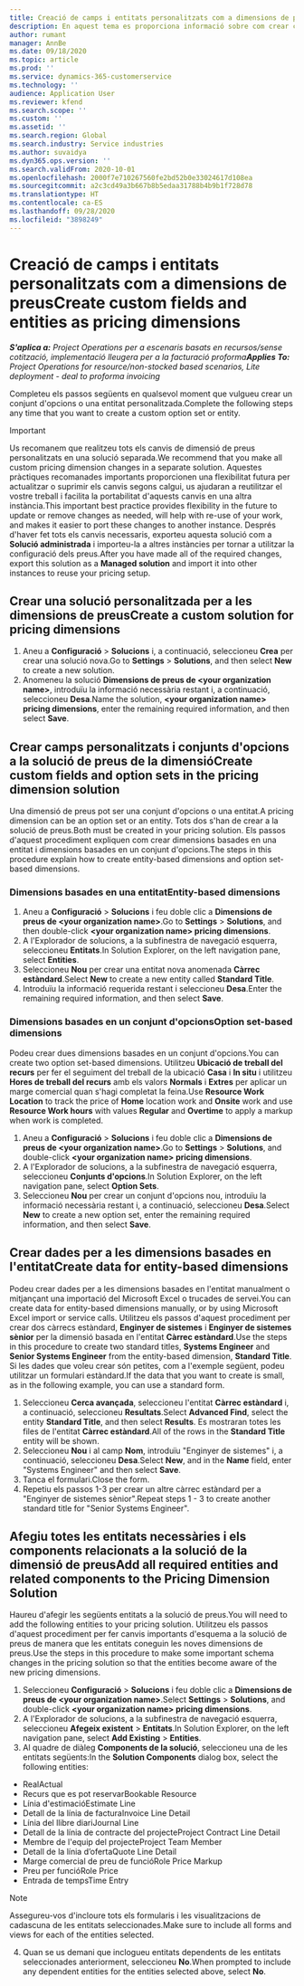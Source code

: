 ```yaml
---
title: Creació de camps i entitats personalitzats com a dimensions de preus
description: En aquest tema es proporciona informació sobre com crear conjunts d'opcions o entitats personalitzades.
author: rumant
manager: AnnBe
ms.date: 09/18/2020
ms.topic: article
ms.prod: ''
ms.service: dynamics-365-customerservice
ms.technology: ''
audience: Application User
ms.reviewer: kfend
ms.search.scope: ''
ms.custom: ''
ms.assetid: ''
ms.search.region: Global
ms.search.industry: Service industries
ms.author: suvaidya
ms.dyn365.ops.version: ''
ms.search.validFrom: 2020-10-01
ms.openlocfilehash: 2000f7e710267560fe2bd52b0e33024617d108ea
ms.sourcegitcommit: a2c3cd49a3b667b8b5edaa31788b4b9b1f728d78
ms.translationtype: HT
ms.contentlocale: ca-ES
ms.lasthandoff: 09/28/2020
ms.locfileid: "3898249"
---
```

# <a name="create-custom-fields-and-entities-as-pricing-dimensions"></a><span data-ttu-id="66d62-103">Creació de camps i entitats personalitzats com a dimensions de preus</span><span class="sxs-lookup"><span data-stu-id="66d62-103">Create custom fields and entities as pricing dimensions</span></span>

<span data-ttu-id="66d62-104">_**S'aplica a:** Project Operations per a escenaris basats en recursos/sense cotització, implementació lleugera per a la facturació proforma_</span><span class="sxs-lookup"><span data-stu-id="66d62-104">_**Applies To:** Project Operations for resource/non-stocked based scenarios, Lite deployment - deal to proforma invoicing_</span></span>

<span data-ttu-id="66d62-105">Completeu els passos següents en qualsevol moment que vulgueu crear un conjunt d'opcions o una entitat personalitzada.</span><span class="sxs-lookup"><span data-stu-id="66d62-105">Complete the following steps any time that you want to create a custom option set or entity.</span></span>

> [!IMPORTANT]
> <span data-ttu-id="66d62-106">Us recomanem que realitzeu tots els canvis de dimensió de preus personalitzats en una solució separada.</span><span class="sxs-lookup"><span data-stu-id="66d62-106">We recommend that you make all custom pricing dimension changes in a separate solution.</span></span> <span data-ttu-id="66d62-107">Aquestes pràctiques recomanades importants proporcionen una flexibilitat futura per actualitzar o suprimir els canvis segons calgui, us ajudaran a reutilitzar el vostre treball i facilita la portabilitat d'aquests canvis en una altra instància.</span><span class="sxs-lookup"><span data-stu-id="66d62-107">This important best practice provides flexibility in the future to update or remove changes as needed, will help with re-use of your work, and makes it easier to port these changes to another instance.</span></span> <span data-ttu-id="66d62-108">Després d'haver fet tots els canvis necessaris, exporteu aquesta solució com a **Solució administrada** i importeu-la a altres instàncies per tornar a utilitzar la configuració dels preus.</span><span class="sxs-lookup"><span data-stu-id="66d62-108">After you have made all of the required changes, export this solution as a **Managed solution** and import it into other instances to reuse your pricing setup.</span></span>


## <a name="create-a-custom-solution-for-pricing-dimensions"></a><span data-ttu-id="66d62-109">Crear una solució personalitzada per a les dimensions de preus</span><span class="sxs-lookup"><span data-stu-id="66d62-109">Create a custom solution for pricing dimensions</span></span>
1. <span data-ttu-id="66d62-110">Aneu a **Configuració** > **Solucions** i, a continuació, seleccioneu **Crea** per crear una solució nova.</span><span class="sxs-lookup"><span data-stu-id="66d62-110">Go to **Settings** > **Solutions**, and then select **New** to create a new solution.</span></span> 
2. <span data-ttu-id="66d62-111">Anomeneu la solució **Dimensions de preus de \<your organization name>**, introduïu la informació necessària restant i, a continuació, seleccioneu **Desa**.</span><span class="sxs-lookup"><span data-stu-id="66d62-111">Name the solution, **\<your organization name> pricing dimensions**, enter the remaining required information, and then select **Save**.</span></span>
  
## <a name="create-custom-fields-and-option-sets-in-the-pricing-dimension-solution"></a><span data-ttu-id="66d62-112">Crear camps personalitzats i conjunts d'opcions a la solució de preus de la dimensió</span><span class="sxs-lookup"><span data-stu-id="66d62-112">Create custom fields and option sets in the pricing dimension solution</span></span>

<span data-ttu-id="66d62-113">Una dimensió de preus pot ser una conjunt d'opcions o una entitat.</span><span class="sxs-lookup"><span data-stu-id="66d62-113">A pricing dimension can be an option set or an entity.</span></span> <span data-ttu-id="66d62-114">Tots dos s'han de crear a la solució de preus.</span><span class="sxs-lookup"><span data-stu-id="66d62-114">Both must be created in your pricing solution.</span></span> <span data-ttu-id="66d62-115">Els passos d'aquest procediment expliquen com crear dimensions basades en una entitat i dimensions basades en un conjunt d'opcions.</span><span class="sxs-lookup"><span data-stu-id="66d62-115">The steps in this procedure explain how to create entity-based dimensions and option set-based dimensions.</span></span>

### <a name="entity-based-dimensions"></a><span data-ttu-id="66d62-116">Dimensions basades en una entitat</span><span class="sxs-lookup"><span data-stu-id="66d62-116">Entity-based dimensions</span></span>

1. <span data-ttu-id="66d62-117">Aneu a **Configuració** > **Solucions** i feu doble clic a **Dimensions de preus de \<your organization name>**.</span><span class="sxs-lookup"><span data-stu-id="66d62-117">Go to **Settings** > **Solutions**, and then double-click **\<your organization name> pricing dimensions**.</span></span>
2. <span data-ttu-id="66d62-118">A l'Explorador de solucions, a la subfinestra de navegació esquerra, seleccioneu **Entitats**.</span><span class="sxs-lookup"><span data-stu-id="66d62-118">In Solution Explorer, on the left navigation pane, select **Entities**.</span></span>
3. <span data-ttu-id="66d62-119">Seleccioneu **Nou** per crear una entitat nova anomenada **Càrrec estàndard**.</span><span class="sxs-lookup"><span data-stu-id="66d62-119">Select **New** to create a new entity called **Standard Title**.</span></span> 
4. <span data-ttu-id="66d62-120">Introduïu la informació requerida restant i seleccioneu **Desa**.</span><span class="sxs-lookup"><span data-stu-id="66d62-120">Enter the remaining required information, and then select **Save**.</span></span>


### <a name="option-set-based-dimensions"></a><span data-ttu-id="66d62-121">Dimensions basades en un conjunt d'opcions</span><span class="sxs-lookup"><span data-stu-id="66d62-121">Option set-based dimensions</span></span> 
<span data-ttu-id="66d62-122">Podeu crear dues dimensions basades en un conjunt d'opcions.</span><span class="sxs-lookup"><span data-stu-id="66d62-122">You can create two option set-based dimensions.</span></span> <span data-ttu-id="66d62-123">Utilitzeu **Ubicació de treball del recurs** per fer el seguiment del treball de la ubicació **Casa** i **In situ** i utilitzeu **Hores de treball del recurs** amb els valors **Normals** i **Extres** per aplicar un marge comercial quan s'hagi completat la feina.</span><span class="sxs-lookup"><span data-stu-id="66d62-123">Use **Resource Work Location** to track the price of **Home** location work and **Onsite** work and use **Resource Work hours** with values **Regular** and **Overtime** to apply a markup when work is completed.</span></span>


1. <span data-ttu-id="66d62-124">Aneu a **Configuració** > **Solucions** i feu doble clic a **Dimensions de preus de \<your organization name>**.</span><span class="sxs-lookup"><span data-stu-id="66d62-124">Go to **Settings** > **Solutions**, and double-click  **\<your organization name> pricing dimensions**.</span></span> 
2. <span data-ttu-id="66d62-125">A l'Explorador de solucions, a la subfinestra de navegació esquerra, seleccioneu **Conjunts d'opcions**.</span><span class="sxs-lookup"><span data-stu-id="66d62-125">In Solution Explorer, on the left navigation pane, select  **Option Sets**.</span></span> 
3. <span data-ttu-id="66d62-126">Seleccioneu **Nou** per crear un conjunt d'opcions nou, introduïu la informació necessària restant i, a continuació, seleccioneu **Desa**.</span><span class="sxs-lookup"><span data-stu-id="66d62-126">Select **New** to create a new option set, enter the remaining required information, and then select **Save**.</span></span>

## <a name="create-data-for-entity-based-dimensions"></a><span data-ttu-id="66d62-127">Crear dades per a les dimensions basades en l'entitat</span><span class="sxs-lookup"><span data-stu-id="66d62-127">Create data for entity-based dimensions</span></span>

<span data-ttu-id="66d62-128">Podeu crear dades per a les dimensions basades en l'entitat manualment o mitjançant una importació del Microsoft Excel o trucades de servei.</span><span class="sxs-lookup"><span data-stu-id="66d62-128">You can create data for entity-based dimensions manually, or by using Microsoft Excel import or service calls.</span></span> <span data-ttu-id="66d62-129">Utilitzeu els passos d'aquest procediment per crear dos càrrecs estàndard, **Enginyer de sistemes** i **Enginyer de sistemes sènior** per la dimensió basada en l'entitat **Càrrec estàndard**.</span><span class="sxs-lookup"><span data-stu-id="66d62-129">Use the steps in this procedure to create two standard titles, **Systems Engineer** and **Senior Systems Engineer** from the entity-based dimension, **Standard Title**.</span></span> <span data-ttu-id="66d62-130">Si les dades que voleu crear són petites, com a l'exemple següent, podeu utilitzar un formulari estàndard.</span><span class="sxs-lookup"><span data-stu-id="66d62-130">If the data that you want to create is small, as in the following example, you can use a standard form.</span></span>

1. <span data-ttu-id="66d62-131">Seleccioneu **Cerca avançada**, seleccioneu l'entitat **Càrrec estàndard** i, a continuació, seleccioneu **Resultats**.</span><span class="sxs-lookup"><span data-stu-id="66d62-131">Select **Advanced Find**, select the entity **Standard Title**, and then select **Results**.</span></span> <span data-ttu-id="66d62-132">Es mostraran totes les files de l'entitat **Càrrec estàndard**.</span><span class="sxs-lookup"><span data-stu-id="66d62-132">All of the rows in the **Standard Title** entity will be shown.</span></span>
2. <span data-ttu-id="66d62-133">Seleccioneu **Nou** i al camp **Nom**, introduïu "Enginyer de sistemes" i, a continuació, seleccioneu **Desa**.</span><span class="sxs-lookup"><span data-stu-id="66d62-133">Select **New**, and in the **Name** field, enter "Systems Engineer" and then select **Save**.</span></span>
3. <span data-ttu-id="66d62-134">Tanca el formulari.</span><span class="sxs-lookup"><span data-stu-id="66d62-134">Close the form.</span></span> 
4. <span data-ttu-id="66d62-135">Repetiu els passos 1-3 per crear un altre càrrec estàndard per a "Enginyer de sistemes sènior".</span><span class="sxs-lookup"><span data-stu-id="66d62-135">Repeat steps 1 - 3 to create another standard title for "Senior Systems Engineer".</span></span>

## <a name="add-all-required-entities-and-related-components-to-the-pricing-dimension-solution"></a><span data-ttu-id="66d62-136">Afegiu totes les entitats necessàries i els components relacionats a la solució de la dimensió de preus</span><span class="sxs-lookup"><span data-stu-id="66d62-136">Add all required entities and related components to the Pricing Dimension Solution</span></span>
<span data-ttu-id="66d62-137">Haureu d'afegir les següents entitats a la solució de preus.</span><span class="sxs-lookup"><span data-stu-id="66d62-137">You will need to add the following entities to your pricing solution.</span></span> <span data-ttu-id="66d62-138">Utilitzeu els passos d'aquest procediment per fer canvis importants d'esquema a la solució de preus de manera que les entitats coneguin les noves dimensions de preus.</span><span class="sxs-lookup"><span data-stu-id="66d62-138">Use the steps in this procedure to make some important schema changes in the pricing solution so that the entities become aware of the new pricing dimensions.</span></span>

1. <span data-ttu-id="66d62-139">Seleccioneu **Configuració** > **Solucions** i feu doble clic a **Dimensions de preus de \<your organization name>**.</span><span class="sxs-lookup"><span data-stu-id="66d62-139">Select **Settings** > **Solutions**, and double-click **\<your organization name> pricing dimensions**.</span></span> 
2. <span data-ttu-id="66d62-140">A l'Explorador de solucions, a la subfinestra de navegació esquerra, seleccioneu **Afegeix existent** > **Entitats**.</span><span class="sxs-lookup"><span data-stu-id="66d62-140">In Solution Explorer, on the left navigation pane, select **Add Existing** > **Entities**.</span></span>
3. <span data-ttu-id="66d62-141">Al quadre de diàleg **Components de la solució**, seleccioneu una de les entitats següents:</span><span class="sxs-lookup"><span data-stu-id="66d62-141">In the **Solution Components** dialog box, select the following entities:</span></span>

  - <span data-ttu-id="66d62-142">Real</span><span class="sxs-lookup"><span data-stu-id="66d62-142">Actual</span></span>
  - <span data-ttu-id="66d62-143">Recurs que es pot reservar</span><span class="sxs-lookup"><span data-stu-id="66d62-143">Bookable Resource</span></span>
  - <span data-ttu-id="66d62-144">Línia d'estimació</span><span class="sxs-lookup"><span data-stu-id="66d62-144">Estimate Line</span></span>
  - <span data-ttu-id="66d62-145">Detall de la línia de factura</span><span class="sxs-lookup"><span data-stu-id="66d62-145">Invoice Line Detail</span></span>
  - <span data-ttu-id="66d62-146">Línia del llibre diari</span><span class="sxs-lookup"><span data-stu-id="66d62-146">Journal Line</span></span>
  - <span data-ttu-id="66d62-147">Detall de la línia de contracte del projecte</span><span class="sxs-lookup"><span data-stu-id="66d62-147">Project Contract Line Detail</span></span>
  - <span data-ttu-id="66d62-148">Membre de l'equip del projecte</span><span class="sxs-lookup"><span data-stu-id="66d62-148">Project Team Member</span></span>
  - <span data-ttu-id="66d62-149">Detall de la línia d’oferta</span><span class="sxs-lookup"><span data-stu-id="66d62-149">Quote Line Detail</span></span>
  - <span data-ttu-id="66d62-150">Marge comercial de preu de funció</span><span class="sxs-lookup"><span data-stu-id="66d62-150">Role Price Markup</span></span>
  - <span data-ttu-id="66d62-151">Preu per funció</span><span class="sxs-lookup"><span data-stu-id="66d62-151">Role Price</span></span> 
  - <span data-ttu-id="66d62-152">Entrada de temps</span><span class="sxs-lookup"><span data-stu-id="66d62-152">Time Entry</span></span> 


> [!NOTE]
> <span data-ttu-id="66d62-153">Assegureu-vos d'incloure tots els formularis i les visualitzacions de cadascuna de les entitats seleccionades.</span><span class="sxs-lookup"><span data-stu-id="66d62-153">Make sure to include all forms and views for each of the entities selected.</span></span>

4. <span data-ttu-id="66d62-154">Quan se us demani que inclogueu entitats dependents de les entitats seleccionades anteriorment, seleccioneu **No**.</span><span class="sxs-lookup"><span data-stu-id="66d62-154">When prompted to include any dependent entities for the entities selected above, select **No**.</span></span>

